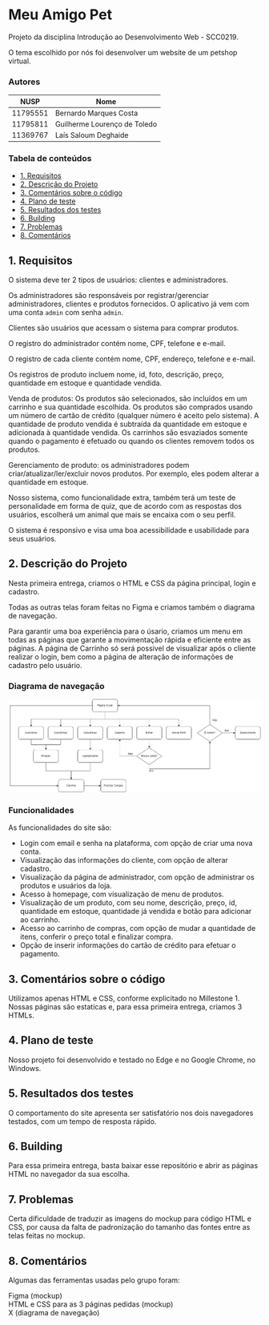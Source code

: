 # Meu Amigo Pet

Projeto da disciplina Introdução ao Desenvolvimento Web - SCC0219.

O tema escolhido por nós foi desenvolver um website de um petshop virtual.

### Autores

| NUSP     | Nome                          |
|----------|-------------------------------|
| 11795551 |	Bernardo Marques Costa       |
| 11795811 |  Guilherme Lourenço de Toledo |
| 11369767 |  Laís Saloum Deghaide         |

### Tabela de conteúdos 

- [1. Requisitos](#1-requisitos)
- [2. Descrição do Projeto](#2-descrição-do-projeto)
- [3. Comentários sobre o código](#3-comentários-sobre-o-código)
- [4. Plano de teste](#4-plano-de-teste)
- [5. Resultados dos testes](#5-resultados-dos-testes)
- [6. Building](#6-building)
- [7. Problemas](#7-problemas)
- [8. Comentários](#8-comentários)

## 1. Requisitos
O sistema deve ter 2 tipos de usuários: clientes e administradores.

Os administradores são responsáveis por registrar/gerenciar administradores, clientes e produtos fornecidos. O aplicativo já vem com uma conta `admin` com senha `admin`.

Clientes são usuários que acessam o sistema para comprar produtos.

O registro do administrador contém nome, CPF, telefone e e-mail.

O registro de cada cliente contém nome, CPF, endereço, telefone e e-mail.

Os registros de produto incluem nome, id, foto, descrição, preço, quantidade em estoque e quantidade vendida.

Venda de produtos: Os produtos são selecionados, são incluídos em um carrinho e sua quantidade escolhida. Os produtos são comprados usando um número de cartão de crédito (qualquer número é aceito pelo sistema). A quantidade de produto vendida é subtraída da quantidade em estoque e adicionada à quantidade vendida. Os carrinhos são esvaziados somente quando o pagamento é efetuado ou quando os clientes removem todos os produtos.

Gerenciamento de produto: os administradores podem criar/atualizar/ler/excluir novos produtos. Por exemplo, eles podem alterar a quantidade em estoque.

Nosso sistema, como funcionalidade extra, também terá um teste de personalidade em forma de quiz, que de acordo com as respostas dos usuários, escolherá um animal que mais se encaixa com o seu perfil.

O sistema é responsivo e visa uma boa acessibilidade e usabilidade para seus usuários.

## 2. Descrição do Projeto
Nesta primeira entrega, criamos o HTML e CSS da página principal, login e cadastro.

Todas as outras telas foram feitas no Figma e criamos também o diagrama de navegação. 

Para garantir uma boa experiência para o úsario, criamos um menu em todas as páginas que garante a movimentação rápida e eficiente entre as páginas.
A página de Carrinho só será possivel de visualizar após o cliente realizar o login, bem como a página de alteração de informações de cadastro pelo usuário.

### Diagrama de navegação
<img src="https://github.com/guitld/online-store-system/blob/main/assets/img/diagrama_navegacao.jpeg" width=800px>

### Funcionalidades
As funcionalidades do site são:

- Login com email e senha na plataforma, com opção de criar uma nova conta.
- Visualização das informações do cliente, com opção de alterar cadastro.
- Visualização da página de administrador, com opção de administrar os produtos e usuários da loja.
- Acesso à homepage, com visualização de menu de produtos.
- Visualização de um produto, com seu nome, descrição, preço, id, quantidade em estoque, quantidade já vendida e botão para adicionar ao carrinho.
- Acesso ao carrinho de compras, com opção de mudar a quantidade de itens, conferir o preço total e finalizar compra.
- Opção de inserir informações do cartão de crédito para efetuar o pagamento.


## 3. Comentários sobre o código
Utilizamos apenas HTML e CSS, conforme explicitado no Millestone 1. Nossas páginas são estaticas e, para essa primeira entrega, criamos 3 HTMLs.


## 4. Plano de teste
Nosso projeto foi desenvolvido e testado no Edge e no Google Chrome, no Windows.

## 5. Resultados dos testes
O comportamento do site apresenta ser satisfatório nos dois navegadores testados, com um tempo de resposta rápido. 

## 6. Building
Para essa primeira entrega, basta baixar esse repositório e abrir as páginas HTML no navegador da sua escolha.

## 7. Problemas
Certa dificuldade de traduzir as imagens do mockup para código HTML e CSS, por causa da falta de padronização do tamanho das fontes entre as telas feitas no mockup.

## 8. Comentários
Algumas das ferramentas usadas pelo grupo foram:

Figma (mockup) <br>
HTML e CSS para as 3 páginas pedidas (mockup) <br>
X (diagrama de navegação)
